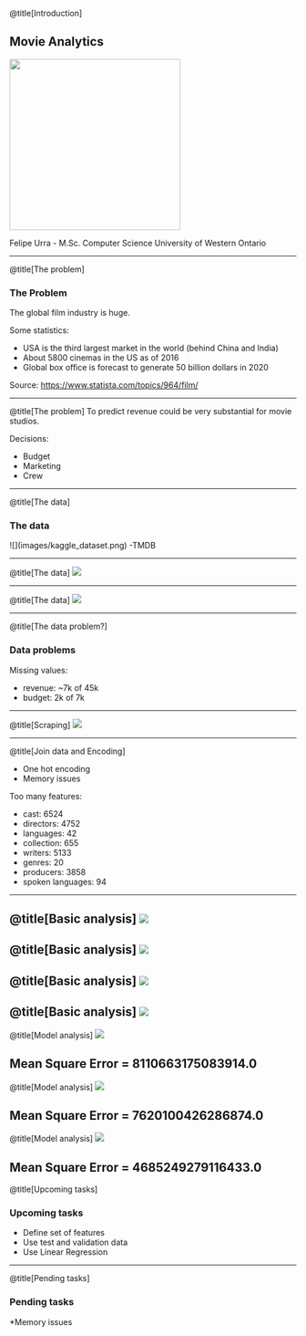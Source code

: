 @title[Introduction]
<h2>Movie Analytics</h2>

<img src="images/film-reel.jpeg" alt="" style="
    height: 300px;
">

Felipe Urra - M.Sc. Computer Science
University of Western Ontario

---
@title[The problem]
<h3>The Problem</h3>

The global film industry is huge. 

Some statistics:

* USA is the third largest market in the world (behind China and India)
* About 5800 cinemas in the US as of 2016 
* Global box office is forecast to generate 50 billion dollars in 2020

Source:
https://www.statista.com/topics/964/film/

---
@title[The problem]
To predict revenue could be very substantial for movie studios.

Decisions:

* Budget
* Marketing
* Crew

---
@title[The data]
<h3>The data</h3>
![](images/kaggle_dataset.png)
-TMDB

---
@title[The data]
![](images/movies_metadata.png) 

---
@title[The data]
![](images/credits_data.png) 

---
@title[The data problem?]
<h3>Data problems</h3>
Missing values:

* revenue: ~7k of 45k
* budget: 2k of 7k

---
@title[Scraping]
![](images/box_office_mojo.png) 

---
@title[Join data and Encoding]

* One hot encoding
* Memory issues

Too many features:

* cast: 6524
* directors: 4752
* languages: 42
* collection: 655
* writers: 5133
* genres: 20
* producers: 3858
* spoken languages: 94

---
@title[Basic analysis]
![](images/popularity_revenue.png) 
---
@title[Basic analysis]
![](images/runtime_revenue.png)
---
@title[Basic analysis]
![](images/budget_revenue.png)
---
@title[Basic analysis]
![](images/coefficients.png) 
---
@title[Model analysis]
![](images/coefficients.png) 

Mean Square Error = 8110663175083914.0
---
@title[Model analysis]
![](images/coefficients_genres.png)

Mean Square Error = 7620100426286874.0
---
@title[Model analysis]
![](images/coefficients_genres_collections.png) 

Mean Square Error = 4685249279116433.0
---
@title[Upcoming tasks]
<h3>Upcoming tasks</h3>

* Define set of features
* Use test and validation data
* Use Linear Regression
---
@title[Pending tasks]
<h3>Pending tasks</h3>

*Memory issues